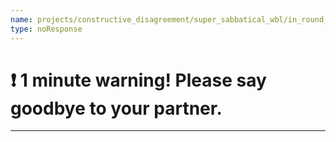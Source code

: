 ```yaml
---
name: projects/constructive_disagreement/super_sabbatical_wbl/in_round_1min_warning.md
type: noResponse
---
```


# ❗ 1 minute warning! Please say goodbye to your partner.

---
